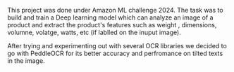 This project was done under Amazon ML challenge 2024.
The task was to build and train a Deep learning model which can analyze an image of a product and extract the product's features such as weight , dimensions, volumne, volatge, watts, etc (if lablled on the inuput image).

After trying and experimenting out with several OCR libraries we decided to go with PeddleOCR for its better accuracy and perfromance on tilted texts in the image.
